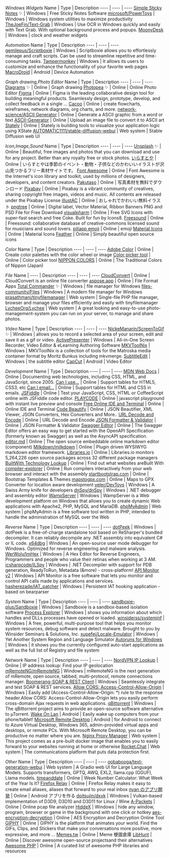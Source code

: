 *Windows Widgets*
Name | Type | Description
---- | ---- | ----
[Simple Sticky Notes](https://www.simplestickynotes.com/) :sparkles: | Windows | Free Sticky Notes Software
[microsoft/PowerToys](https://github.com/microsoft/PowerToys) | Windows | Windows system utilities to maximize productivity
[TheJoeFin/Text-Grab](https://github.com/TheJoeFin/Text-Grab) | Windows | Use OCR in Windows quickly and easily with Text Grab. With optional background process and popups.
[MoonyDesk](https://tottsunta.blogspot.com/search/label/MoonyDesk) | Windows | clock and weather widgets

*Automation*
Name | Type | Description
---- | ---- | ----
[gemilepus/Scriptboxie](https://github.com/gemilepus/Scriptboxie) | Windows | Scriptboxie allows you to effortlessly manage and craft scripts. Can be used to streamline repetitive and time-consuming tasks.
[Tampermonkey](https://www.tampermonkey.net/)  | Windows | It allows its users to customize and enhance the functionality of your favorite web pages
[MacroDroid](https://play.google.com/store/apps/details?id=com.arlosoft.macrodroid&hl=zh_TW&gl=US) | Android | Device Automation

*Graph drawing,Photo Editor*
Name | Type | Description
---- | ---- | ----
[Diagrams](https://app.diagrams.net/) :sparkles: | Online | Graph drawing 
[Photopea](https://www.photopea.com/) :sparkles: | Online | Online Photo Editor
[Figma](https://www.figma.com/) | Online | Figma is the leading collaborative design tool for building meaningful products. Seamlessly design, prototype, develop, and collect feedback in a single ...
[Cacoo](https://cacoo.com/) | Online | create flowcharts, wireframes, network diagrams, org charts, and more.
[network-science/ASCII Generator](http://www.network-science.de/ascii/) | Online | Generate a ASCII graphic from a word or text
[ASCII-Generator](https://ascii-generator.site/) | Online | Upload an image file to convert it to ASCII art
[Stately](https://stately.ai/) | Online | Stately is building tools to visualize your application logic using XState
[AUTOMATIC1111/stable-diffusion-webui](https://github.com/AUTOMATIC1111/stable-diffusion-webui) | Web system | Stable Diffusion web UI

*Icon,Image,Sound*
Name | Type | Description
---- | ---- | ----
[Unsplash](https://unsplash.com/) :sparkles: | Online | Beautiful, free images and photos that you can download and use for any project. Better than any royalty free or stock photos.
[いらすとや](https://www.irasutoya.com/) | Online | いらすとやは季節のイベント・動物・子供などのかわいいイラストが沢山見つかるフリー素材サイトです。
[Font Awesome](https://fontawesome.com/v5/search?o=r&m=free) | Online | Font Awesome is the Internet's icon library and toolkit, used by millions of designers, developers, and content creators.
[Pakutaso](https://www.pakutaso.com/) | Online | 写真素材を無料でダウンロード
[Pixabay](https://pixabay.com/) | Online | Pixabay is a vibrant community of creatives, sharing copyright free images, videos and music. All contents are released under the Pixabay License
[illustAC](https://www.ac-illust.com/) | Online | おしゃれでかわいい無料イラスト
[pngtree](https://pngtree.com) | Online | Digital label, Vector Material, Ribbon Banners PNG and PSD File for Free Download
[visualpharm](https://www.visualpharm.com/) | Online | Free SVG Icons with super-fast search and free Coke. Built for fun by Icons8.
[Freesound](https://freesound.org/) | Online | Freesound: collaborative database of creative-commons licensed sound for musicians and sound lovers.
[piliapp emoji](https://tw.piliapp.com/emoji/list/) | Online | emoji
[Material Icons](https://fonts.google.com/icons?selected=Material+Icons) | Online | Material Icons
[Feather](https://feathericons.com/) | Online | Simply beautiful open source icons

*Color*
Name | Type | Description
---- | ---- | ----
[Adobe Color](https://color.adobe.com/) | Online | Create color palettes with the color wheel or image
[Color picker tool](https://developer.mozilla.org/zh-TW/docs/Web/CSS/CSS_Colors/Color_picker_tool) | Online | Color picker tool
[NIPPON COLORS](https://nipponcolors.com/) | Online | The Traditional Colors of Nippon (Japan)

*File*
Name | ---- | Description
---- | ---- | ----
[CloudConvert](https://cloudconvert.com/) | Online | CloudConvert is an online file converter
[aspose.app](https://www.aspose.app/) | Online | File Format Apps
[Total Commander](https://www.ghisler.com/) :sparkles: | Windows | file manager for Windows
[files-community/Files](https://github.com/files-community/Files) | Windows | A modern file manager for Windows
[prasathmani/tinyfilemanager](https://github.com/prasathmani/tinyfilemanager) | Web system | Single-file PHP file manager, browser and manage your files efficiently and easily with tinyfilemanager
[LycheeOrg/Lychee](https://github.com/LycheeOrg/Lychee) | Web system | A great looking and easy-to-use photo-management-system you can run on your server, to manage and share photos.

*Video*
Name | Type | Description
---- | ---- | ----
[NickeManarin/ScreenToGif](https://github.com/NickeManarin/ScreenToGif) :sparkles: | Windows | allows you to record a selected area of your screen, edit and save it as a gif or video.
[ActivePresenter](https://atomisystems.com/download/) | Windows | All-in-One Screen Recorder, Video Editor & eLearning Authoring Software
[MKVToolNix](https://mkvtoolnix.download/) | Windows | MKVToolNix is a collection of tools for the Matroska media container format by Moritz Bunkus including mkvmerge.
[SubtitleEdit](https://github.com/SubtitleEdit/subtitleedit) | Windows | the subtitle editor
[CapCut](https://play.google.com/store/apps/details?id=com.lemon.lvoverseas) | Android | Video Editor

*Development*
Name | Type | Description
---- | ---- | ----
[MDN Web Docs](https://developer.mozilla.org/en-US/) | Online | Documenting web technologies, including CSS, HTML, and JavaScript, since 2005.
[Can I use...](https://caniuse.com/) | Online | Support tables for HTML5, CSS3, etc
[Can I email...](https://www.caniemail.com/) | Online | Support tables for HTML and CSS in emails.
[JSFiddle](https://jsfiddle.net/) | Online | Test your JavaScript, CSS, HTML or CoffeeScript online with JSFiddle code editor.
[PLAYCODE](https://playcode.io/) | Online | javascript playground with instant live preview and console
[Free Online IDE and Terminal](https://www.tutorialspoint.com/codingground.htm) | Online | Online IDE and Terminal
[Code Beautify](https://codebeautify.org/) | Online | JSON Beautifier, XML Viewer, JSON Converters, Hex Converters and More..
[URL Decode and Encode](https://www.urldecoder.org/) | Online | URL Decode and Encode
[JSON Formatter & Validator](https://jsonformatter.curiousconcept.com/) | Online | JSON Formatter & Validator
[Swagger Editor](https://editor-next.swagger.io/) | Online | The Swagger Editor offers an easy way to get started with the OpenAPI Specification (formerly known as Swagger) as well as the AsyncAPI specification.
[editor.md](https://github.com/pandao/editor.md) | Online | The open source embeddable online markdown editor (component)
[Milkdown/milkdown](https://milkdown.dev/playground) | Online | Plugin driven WYSIWYG markdown editor framework.
[Libraries.io](https://libraries.io/) | Online | Libraries.io monitors 5,264,226 open source packages across 32 different package managers
[BuiltWith Technology Lookup](https://builtwith.com/) | Online | Find out what websites areBuilt With
[compiler-explorer](https://github.com/compiler-explorer/compiler-explorer) | Online | Run compilers interactively from your web browser and interact with the assembly
[startbootstrap.com](https://startbootstrap.com/themes) | Online | Bootstrap Templates & Themes
[mapstogpx.com](https://mapstogpx.com/mobiledev.php) | Online | Maps to GPX Converter for location aware development
[veler/DevToys](https://github.com/veler/DevToys) | Windows | A Swiss Army knife for developers
[dnSpy/dnSpy](https://github.com/dnSpy/dnSpy) | Windows | .NET debugger and assembly editor
[WampServer](https://sourceforge.net/projects/wampserver/) | Windows | WampServer is a Web development platform on Windows that allows you to create dynamic Web applications with Apache2, PHP, MySQL and MariaDB.
[phpMyAdmin](https://www.phpmyadmin.net/) | Web system | phpMyAdmin is a free software tool written in PHP, intended to handle the administration of MySQL over the Web

*Reverse*
Name | Type | Description
---- | ---- | ----
[dotPeek](https://www.jetbrains.com/decompiler/) | Windows | dotPeek is a free-of-charge standalone tool based on ReSharper's bundled decompiler. It can reliably decompile any .NET assembly into equivalent C# or IL code.
[x64dbg](https://github.com/x64dbg/x64dbg) | Windows | An open-source user mode debugger for Windows. Optimized for reverse engineering and malware analysis.
[WerWolv/ImHex](https://github.com/WerWolv/ImHex) | Windows | A Hex Editor for Reverse Engineers, Programmers and people who value their retinas when working at 3 AM.
[icsharpcode/ILSpy](https://github.com/icsharpcode/ILSpy) | Windows | .NET Decompiler with support for PDB generation, ReadyToRun, Metadata (&more) - cross-platform!
[API Monitor v2](http://www.rohitab.com/apimonitor) | Windows | API Monitor is a free software that lets you monitor and control API calls made by applications and services.
[hasherezade/IAT_patcher](https://github.com/hasherezade/IAT_patcher) | Windows | Persistent IAT hooking application - based on bearparser

*System*
Name | Type | Description
---- | ---- | ----
[sandboxie-plus/Sandboxie](https://github.com/sandboxie-plus/Sandboxie) | Windows | Sandboxie is a sandbox-based isolation software
[Process Explorer](https://docs.microsoft.com/en-us/sysinternals/downloads/process-explorer) | Windows | shows you information about which handles and DLLs processes have opened or loaded.
[winsiderss/systeminf](https://github.com/winsiderss/systeminformer) | Windows | A free, powerful, multi-purpose tool that helps you monitor system resources, debug software and detect malware. Brought to you by Winsider Seminars & Solutions, Inc.
[xupefei/Locale-Emulator](https://github.com/xupefei/Locale-Emulator) | Windows | Yet Another System Region and Language Simulator
[Autoruns for Windows](https://docs.microsoft.com/en-us/sysinternals/downloads/autoruns) | Windows | it shows you the currently configured auto-start applications as well as the full list of Registry and file system

*Network*
Name | Type | Description
---- | ---- | ----
[NordVPN IP Lookup](https://nordvpn.com/ip-lookup/) | Online | IP address lookup: Find your IP geolocation
[mRemoteNG/mRemoteNG](https://github.com/mRemoteNG/mRemoteNG) | Windows | mRemoteNG is the next generation of mRemote, open source, tabbed, multi-protocol, remote connections manager.
[Boomerang-SOAP & REST Client](https://chromewebstore.google.com/detail/boomerang-soap-rest-clien/eipdnjedkpcnlmmdfdkgfpljanehloah?pli=1) | Windows | Seamlessly integrate and test SOAP & REST services.
[Allow CORS: Access-Control-Allow-Origin](https://chromewebstore.google.com/detail/allow-cors-access-control/lhobafahddgcelffkeicbaginigeejlf) | Windows | Easily add (Access-Control-Allow-Origin: *) rule to the response header.Allow CORS: Access-Control-Allow-Origin lets you easily perform cross-domain Ajax requests in web applications.
[qBittorrent](https://www.qbittorrent.org/) | Windows | The qBittorrent project aims to provide an open-source software alternative to µTorrent.
[Wake On Lan](https://play.google.com/store/apps/details?id=co.uk.mrwebb.wakeonlanS) | Android | Easily wake up computers from your phone/tablet!
[Microsoft Remote Desktop](https://play.google.com/store/apps/details?id=com.microsoft.rdc.androidx) | Android | for Android to connect to Azure Virtual Desktop, Windows 365, admin-provided virtual apps and desktops, or remote PCs. With Microsoft Remote Desktop, you can be productive no matter where you are.
[Nginx Proxy Manager](https://nginxproxymanager.com/) | Web system | This project comes as a pre-built docker image that enables you to easily forward to your websites running at home or otherwise
[Rocket.Chat](https://github.com/RocketChat/Rocket.Chat) | Web system | The communications platform that puts data protection first.

*Other*
Name | Type | Description
---- | ---- | ----
[oobabooga/text-generation-webui](https://github.com/oobabooga/text-generation-webui) | Web system | A Gradio web UI for Large Language Models. Supports transformers, GPTQ, AWQ, EXL2, llama.cpp (GGUF), Llama models.
[timeanddate](https://www.timeanddate.com/date/weeknumber.html) | Online | Week Number Calculator: What Week of the Year Is It?
[Firefox Relay](https://relay.firefox.com/) | Online | Firefox Relay⁩ makes it easy to create email aliases, aliases that forward to your real inbox
[nyan のアプリ開発](https://akira-watson.com/) | Online | Android アプリを作る
[doitsujin/dxvk](https://github.com/doitsujin/dxvk) | Windows | Vulkan-based implementation of D3D9, D3D10 and D3D11 for Linux / Wine
[A-Packets](https://apackets.com/) | Online | Online pcap file analyzer
[HiddeX](http://dejavu.narod.ru/hiddex.html) | Windows | hide any window, program, browser or game in the background with one click or hotkey
[aes-encryption-decryption](https://www.devglan.com/online-tools/aes-encryption-decryption) | Online | AES Encryption and Decryption Online Tool
[GIPHY](https://giphy.com/) | Online | GIPHY is the platform that animates your world. Find the GIFs, Clips, and Stickers that make your conversations more positive, more expressive, and more ...
[Memes.tw](https://memes.tw/) | Online | Meme 梗圖倉庫
[LibHunt](https://www.libhunt.com/) | Online | Discover awesome open-source projectsand their alternatives
[Awesome PHP](https://php.libhunt.com/) | Online | A curated list of awesome PHP libraries and resources


